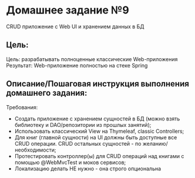 # Домашнее задание №9
CRUD приложение с Web UI и хранением данных в БД

## Цель:
Цель: разрабатывать полноценные классические Web-приложения
Результат: Web-приложение полностью на стеке Spring

## Описание/Пошаговая инструкция выполнения домашнего задания:

Требования:

* Создать приложение с хранением сущностей в БД (можно взять библиотеку и DAO/репозитории из прошлых занятий);
* Использовать классический View на Thymeleaf, classic Controllers;
* Для книг (главной сущности) на UI должны быть доступные все CRUD операции. CRUD остальных сущностей - по желанию/необходимости;
* Протестировать контроллер(ы) для CRUD операций над книгами с помощью @WebMvcTest и моков сервисов;
* Локализацию делать НЕ нужно - она строго опциональна